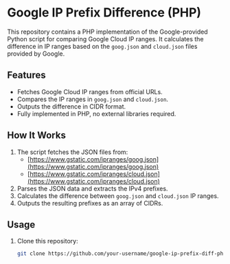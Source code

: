 # Google IP Prefix Difference (PHP)

This repository contains a PHP implementation of the Google-provided Python script for comparing Google Cloud IP ranges. It calculates the difference in IP ranges based on the `goog.json` and `cloud.json` files provided by Google.

## Features

- Fetches Google Cloud IP ranges from official URLs.
- Compares the IP ranges in `goog.json` and `cloud.json`.
- Outputs the difference in CIDR format.
- Fully implemented in PHP, no external libraries required.

## How It Works

1. The script fetches the JSON files from:
   - [https://www.gstatic.com/ipranges/goog.json](https://www.gstatic.com/ipranges/goog.json)
   - [https://www.gstatic.com/ipranges/cloud.json](https://www.gstatic.com/ipranges/cloud.json)
2. Parses the JSON data and extracts the IPv4 prefixes.
3. Calculates the difference between `goog.json` and `cloud.json` IP ranges.
4. Outputs the resulting prefixes as an array of CIDRs.

## Usage

1. Clone this repository:
   ```bash
   git clone https://github.com/your-username/google-ip-prefix-diff-php.git
